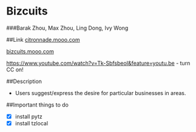 Bizcuits 
========
###Barak Zhou, Max Zhou, Ling Dong, Ivy Wong

##Link
[citronnade.mooo.com](http://citronnade.mooo.com)

[bizcuits.mooo.com](http://bizcuits.mooo.com)

https://www.youtube.com/watch?v=Tk-SbfsbeoI&feature=youtu.be - turn CC on!

##Description
- Users suggest/express the desire for particular businesses in areas.

##Important things to do
- [x] install pytz
- [x] install tzlocal
